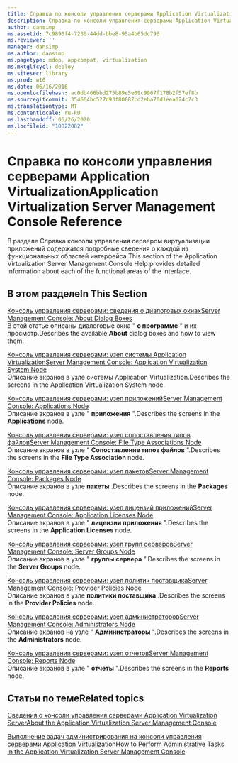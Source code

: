 ```yaml
---
title: Справка по консоли управления серверами Application Virtualization
description: Справка по консоли управления серверами Application Virtualization
author: dansimp
ms.assetid: 7c9890f4-7230-44dd-bbe8-95a4b65dc796
ms.reviewer: ''
manager: dansimp
ms.author: dansimp
ms.pagetype: mdop, appcompat, virtualization
ms.mktglfcycl: deploy
ms.sitesec: library
ms.prod: w10
ms.date: 06/16/2016
ms.openlocfilehash: ac0db466bbd275b89e5e09c9967f178b2f57ef8b
ms.sourcegitcommit: 354664bc527d93f80687cd2eba70d1eea024c7c3
ms.translationtype: MT
ms.contentlocale: ru-RU
ms.lasthandoff: 06/26/2020
ms.locfileid: "10822082"
---
```

# <span data-ttu-id="dda76-103">Справка по консоли управления серверами Application Virtualization</span><span class="sxs-lookup"><span data-stu-id="dda76-103">Application Virtualization Server Management Console Reference</span></span>


<span data-ttu-id="dda76-104">В разделе Справка консоли управления сервером виртуализации приложений содержатся подробные сведения о каждой из функциональных областей интерфейса.</span><span class="sxs-lookup"><span data-stu-id="dda76-104">This section of the Application Virtualization Server Management Console Help provides detailed information about each of the functional areas of the interface.</span></span>

## <span data-ttu-id="dda76-105">В этом разделе</span><span class="sxs-lookup"><span data-stu-id="dda76-105">In This Section</span></span>


<a href="" id="server-management-console--about-dialog-boxes"></a>[<span data-ttu-id="dda76-106">Консоль управления серверами: сведения о диалоговых окнах</span><span class="sxs-lookup"><span data-stu-id="dda76-106">Server Management Console: About Dialog Boxes</span></span>](server-management-console-about-dialog-boxes.md)  
<span data-ttu-id="dda76-107">В этой статье описаны диалоговые окна " **о программе** " и их просмотр.</span><span class="sxs-lookup"><span data-stu-id="dda76-107">Describes the available **About** dialog boxes and how to view them.</span></span>

<a href="" id="server-management-console--application-virtualization-system-node"></a>[<span data-ttu-id="dda76-108">Консоль управления серверами: узел системы Application Virtualization</span><span class="sxs-lookup"><span data-stu-id="dda76-108">Server Management Console: Application Virtualization System Node</span></span>](server-management-console-application-virtualization-system-node.md)  
<span data-ttu-id="dda76-109">Описание экранов в узле системы Application Virtualization.</span><span class="sxs-lookup"><span data-stu-id="dda76-109">Describes the screens in the Application Virtualization System node.</span></span>

<a href="" id="server-management-console--applications-node"></a>[<span data-ttu-id="dda76-110">Консоль управления серверами: узел приложений</span><span class="sxs-lookup"><span data-stu-id="dda76-110">Server Management Console: Applications Node</span></span>](server-management-console-applications-node.md)  
<span data-ttu-id="dda76-111">Описание экранов в узле " **приложения** ".</span><span class="sxs-lookup"><span data-stu-id="dda76-111">Describes the screens in the **Applications** node.</span></span>

<a href="" id="server-management-console--file-type-associations-node"></a>[<span data-ttu-id="dda76-112">Консоль управления серверами: узел сопоставления типов файлов</span><span class="sxs-lookup"><span data-stu-id="dda76-112">Server Management Console: File Type Associations Node</span></span>](server-management-console-file-type-associations-node.md)  
<span data-ttu-id="dda76-113">Описание экранов в узле " **Сопоставление типов файлов** ".</span><span class="sxs-lookup"><span data-stu-id="dda76-113">Describes the screens in the **File Type Association** node.</span></span>

<a href="" id="server-management-console--packages-node"></a>[<span data-ttu-id="dda76-114">Консоль управления серверами: узел пакетов</span><span class="sxs-lookup"><span data-stu-id="dda76-114">Server Management Console: Packages Node</span></span>](server-management-console-packages-node.md)  
<span data-ttu-id="dda76-115">Описание экранов в узле **пакеты** .</span><span class="sxs-lookup"><span data-stu-id="dda76-115">Describes the screens in the **Packages** node.</span></span>

<a href="" id="server-management-console--application-licenses-node"></a>[<span data-ttu-id="dda76-116">Консоль управления серверами: узел лицензий приложений</span><span class="sxs-lookup"><span data-stu-id="dda76-116">Server Management Console: Application Licenses Node</span></span>](server-management-console-application-licenses-node.md)  
<span data-ttu-id="dda76-117">Описание экранов в узле " **лицензии приложения** ".</span><span class="sxs-lookup"><span data-stu-id="dda76-117">Describes the screens in the **Application Licenses** node.</span></span>

<a href="" id="server-management-console--server-groups-node"></a>[<span data-ttu-id="dda76-118">Консоль управления серверами: узел групп серверов</span><span class="sxs-lookup"><span data-stu-id="dda76-118">Server Management Console: Server Groups Node</span></span>](server-management-console-server-groups-node.md)  
<span data-ttu-id="dda76-119">Описание экранов в узле " **группы сервера** ".</span><span class="sxs-lookup"><span data-stu-id="dda76-119">Describes the screens in the **Server Groups** node.</span></span>

<a href="" id="server-management-console--provider-policies-node"></a>[<span data-ttu-id="dda76-120">Консоль управления серверами: узел политик поставщика</span><span class="sxs-lookup"><span data-stu-id="dda76-120">Server Management Console: Provider Policies Node</span></span>](server-management-console-provider-policies-node.md)  
<span data-ttu-id="dda76-121">Описание экранов в узле **политики поставщика** .</span><span class="sxs-lookup"><span data-stu-id="dda76-121">Describes the screens in the **Provider Policies** node.</span></span>

<a href="" id="server-management-console--administrators-node"></a>[<span data-ttu-id="dda76-122">Консоль управления серверами: узел администраторов</span><span class="sxs-lookup"><span data-stu-id="dda76-122">Server Management Console: Administrators Node</span></span>](server-management-console-administrators-node.md)  
<span data-ttu-id="dda76-123">Описание экранов на узле " **Администраторы** ".</span><span class="sxs-lookup"><span data-stu-id="dda76-123">Describes the screens in the **Administrators** node.</span></span>

<a href="" id="server-management-console--reports-node"></a>[<span data-ttu-id="dda76-124">Консоль управления серверами: узел отчетов</span><span class="sxs-lookup"><span data-stu-id="dda76-124">Server Management Console: Reports Node</span></span>](server-management-console-reports-node.md)  
<span data-ttu-id="dda76-125">Описание экранов в узле " **отчеты** ".</span><span class="sxs-lookup"><span data-stu-id="dda76-125">Describes the screens in the **Reports** node.</span></span>

## <span data-ttu-id="dda76-126">Статьи по теме</span><span class="sxs-lookup"><span data-stu-id="dda76-126">Related topics</span></span>


[<span data-ttu-id="dda76-127">Сведения о консоли управления серверами Application Virtualization Server</span><span class="sxs-lookup"><span data-stu-id="dda76-127">About the Application Virtualization Server Management Console</span></span>](about-the-application-virtualization-server-management-console.md)

[<span data-ttu-id="dda76-128">Выполнение задач администрирования на консоли управления серверами Application Virtualization</span><span class="sxs-lookup"><span data-stu-id="dda76-128">How to Perform Administrative Tasks in the Application Virtualization Server Management Console</span></span>](how-to-perform-administrative-tasks-in-the-application-virtualization-server-management-console.md)

 

 





